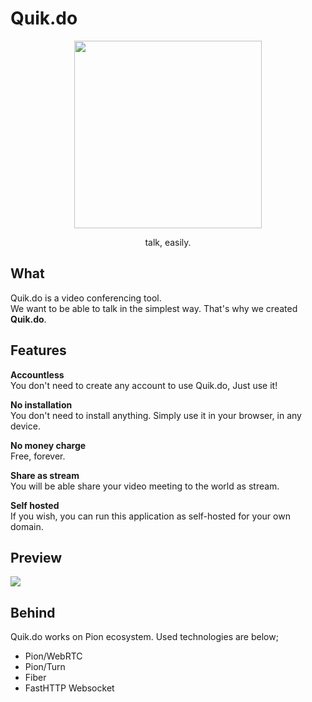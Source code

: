 # Quik.do

<div align="center">
	<img height="300px" src="doc/quik.do.png">
	<p>
		talk, easily.
	</p>
</div>

## What

Quik.do is a video conferencing tool.  
We want to be able to talk in the simplest way. That's why we created **Quik.do**.

## Features

**Accountless**  
You don't need to create any account to use Quik.do, Just use it!

**No installation**  
You don't need to install anything. Simply use it in your browser, in any device.

**No money charge**  
Free, forever.

**Share as stream**  
You will be able share your video meeting to the world as stream.

**Self hosted**  
If you wish, you can run this application as self-hosted for your own domain.

## Preview

<img src="doc/preview.gif">

## Behind

Quik.do works on Pion ecosystem. Used technologies are below;

- Pion/WebRTC
- Pion/Turn
- Fiber
- FastHTTP Websocket
